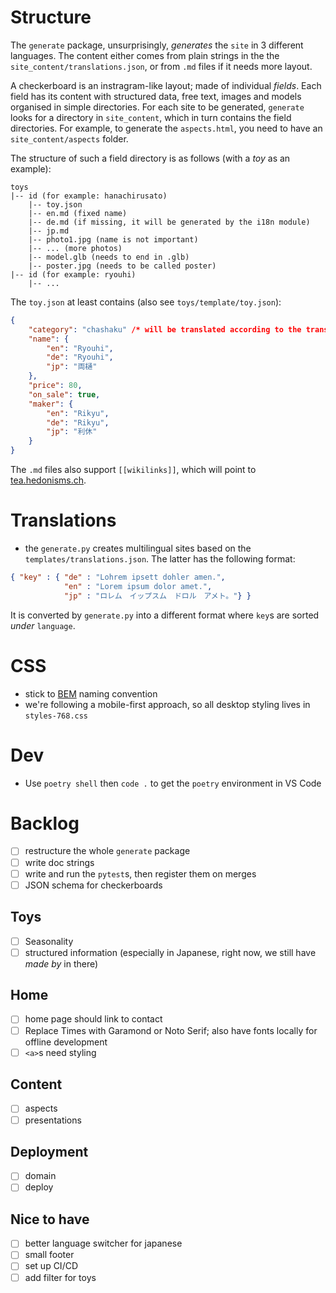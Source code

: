 # Structure

The `generate` package, unsurprisingly, *generates* the `site` in 3 different languages. The content either comes from plain strings in the the `site_content/translations.json`, or from `.md` files if it needs more layout.

A checkerboard is an instragram-like layout; made of individual *fields*. Each field has its content with structured data, free text, images and models organised in simple directories. For each site to be generated, `generate` looks for a directory in `site_content`, which in turn contains the field directories. For example, to generate the `aspects.html`, you need to have an `site_content/aspects` folder.

The structure of such a field directory is as follows (with a *toy* as an example):

```
toys
|-- id (for example: hanachirusato)
    |-- toy.json
    |-- en.md (fixed name)
    |-- de.md (if missing, it will be generated by the i18n module)
    |-- jp.md
    |-- photo1.jpg (name is not important)
    |-- ... (more photos)
    |-- model.glb (needs to end in .glb)
    |-- poster.jpg (needs to be called poster)
|-- id (for example: ryouhi)
    |-- ...
```

The `toy.json` at least contains (also see `toys/template/toy.json`):

```json
{
    "category": "chashaku" /* will be translated according to the translations.json */,
    "name": {
        "en": "Ryouhi",
        "de": "Ryouhi",
        "jp": "両樋"
    },
    "price": 80,
    "on_sale": true,
    "maker": {
        "en": "Rikyu",
        "de": "Rikyu",
        "jp": "利休"
    }
}
```

The `.md` files also support `[[wikilinks]]`, which will point to [tea.hedonisms.ch](https://tea.hedonisms.ch/wiki).

# Translations
* the `generate.py` creates multilingual sites based on the `templates/translations.json`. The latter has the following format:

```json
{ "key" : { "de" : "Lohrem ipsett dohler amen.",
            "en" : "Lorem ipsum dolor amet.",
            "jp" : "ロレム　イップスム　ドロル　アメト。"} }
```

It is converted by `generate.py` into a different format where `key`s are sorted *under* `language`.

# CSS
* stick to [BEM](https://getbem.com/introduction/) naming convention
* we're following a mobile-first approach, so all desktop styling lives in `styles-768.css`

# Dev
* Use `poetry shell` then `code .` to get the `poetry` environment in VS Code

# Backlog
- [ ] restructure the whole `generate` package
- [ ] write doc strings
- [ ] write and run the `pytest`s, then register them on merges
- [ ] JSON schema for checkerboards

## Toys
- [ ] Seasonality
- [ ] structured information (especially in Japanese, right now, we still have *made by* in there)

## Home
- [ ] home page should link to contact
- [ ] Replace Times with Garamond or Noto Serif; also have fonts locally for offline development
- [ ] `<a>`s need styling

## Content
- [ ] aspects
- [ ] presentations

## Deployment
- [ ] domain
- [ ] deploy

## Nice to have
- [ ] better language switcher for japanese
- [ ] small footer
- [ ] set up CI/CD
- [ ] add filter for toys
